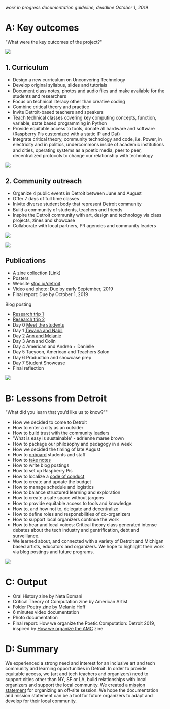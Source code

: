 *work in progress documentation guideline, deadline October 1, 2019* 

# A: Key outcomes

"What were the key outcomes of the project?"

![](https://github.com/SFPC/detroit/blob/master/images/DSCF2504.jpg?raw=true)

## 1. Curriculum 

- Design a new curriculum on Unconvering Technology  
- Develop original syllabus, slides and tutorials 
- Document class notes, photos and audio files and make available for the students and researchers 
- Focus on technical literacy other than creative coding 
- Combine critical theory and practice  
- Invite Detroit-based teachers and speakers 
- Teach technical classes covering key computing concepts, function, variable, state based programming in Python 
- Provide equitable access to tools, donate all hardware and software (Raspberry Pis customized with a static IP and Dat)
- Integrate critical theory, community technology and code, i.e. Power, in electricity and in politics, undercommons inside of academic institutions and cities, operating systems as a poetic media, peer to peer, decentralized protocols to change our relationship with technology 

![](https://github.com/SFPC/detroit/blob/master/images/DSCF2670.jpg?raw=true)

## 2. Community outreach 

- Organize 4 public events in Detroit between June and August
- Offer 7 days of full time classes 
- Inivite diverse student body that represent Detroit community 
- Build a community of students, teachers and friends  
- Inspire the Detroit community with art, design and technology via class projects, zines and showcase 
- Collaborate with local partners, PR agencies and community leaders
 


![](https://github.com/SFPC/detroit/blob/master/images/relation.jpg?raw=true)

![](https://github.com/SFPC/detroit/blob/master/images/network.jpg?raw=true)

## Publications 

- A zine collection [Link]
- Posters 
- Website [sfpc.io/detroit](https://sfpc.io/detroit/)
- Video and photo: Due by early September, 2019  
- Final report: Due by October 1, 2019 

Blog posting

- [Research trip 1](https://medium.com/sfpc/poetic-computation-detroit-b748b765afbb) 
- [Research trip 2](https://medium.com/sfpc/poetic-computation-detroit-2-f57835a867b2) 
- Day 0 [Meet the students](https://medium.com/sfpc/meet-the-students-and-teachers-of-poetic-computation-detroit-2019-ab11c7e9307b) 
- Day 1 [Tawana and Nabil](https://medium.com/sfpc/poetic-computation-detroit-day-1-6da9406de358)
- Day 2 [Ann and Melanie](https://cdn-images-1.medium.com/fit/t/1440/432/1*H_Xzn1oIvP-htMlgkqePWg.jpeg) 
- Day 3 Ann and Colin 
- Day 4 American and Andrea + Danielle
- Day 5 Taeyoon, American and Teachers Salon 
- Day 6 Production and showcase prep 
- Day 7 Student Showcase 
- Final reflection 

![](https://github.com/SFPC/detroit/blob/master/images/DSCF3692.jpg?raw=true)

# B: Lessons from Detroit 

"What did you learn that you’d like us to know?""

- How we decided to come to Detroit 
- How to enter a city as an outsider  
- How to build trust with the community leaders 
- 'What is easy is sustainable' - adrienne maree brown
- How to package our philosophy and pedagogy in a week
- How we decided the timing of late August 
- How to [onboard](https://github.com/SFPC/detroit/blob/master/onboarding.md) students and staff 
- How to [take notes](https://github.com/SFPC/detroit/blob/master/note-taking.md) 
- How to write blog postings
- How to set up Raspberry Pis 
- How to localize a [code of conduct](https://github.com/SFPC/detroit/blob/master/CODE_OF_CONDUCT.md) 
- How to create and update the budget
- How to manage schedule and logistics 
- How to balance structured learning and exploration 
- How to create a safe space without jargons
- How to provide equitable access to tools and knowledge. 
- How to, and how not to, delegate and decentralize
- How to define roles and responsbilities of co-organizers 
- How to support local organizers continue the work 
- How to hear and local voices: Critical theory class generated intense debates about the tech industry and gentrification, debt and surveillance.  
- We learned about, and connected with a variety of Detroit and Michigan based artists, educators and organizers. We hope to highlight their work via blog postings and future programs.  

![](https://github.com/SFPC/detroit/blob/master/images/DSCF3729.jpg?raw=true)

# C: Output

- Oral History zine by Neta Bomani 
- Critical Theory of Computation zine by American Artist
- Folder Poetry zine by Melanie Hoff
- 6 minutes video documentation
- Photo documentation
- Final report: How we organize the Poetic Computation: Detroit 2019, inspired by [How we organize the AMC](https://store.alliedmedia.org/products/how-we-organize-the-amc-zine-2017-edition) zine

# D: Summary 

We experienced a strong need and interest for an inclusive art and tech community and learning opportunities in Detroit. In order to provide equitable access, we (art and tech teachers and organizers) need to support cities other than NY, SF or LA, build relationships with local organizers and support the local community. We created a [mission statement](https://github.com/SFPC/detroit/blob/master/mission-principles.md) for organizing an off-site session. We hope the documentation and mission statement can be a tool for future organizers to adapt and develop for their local community. 

